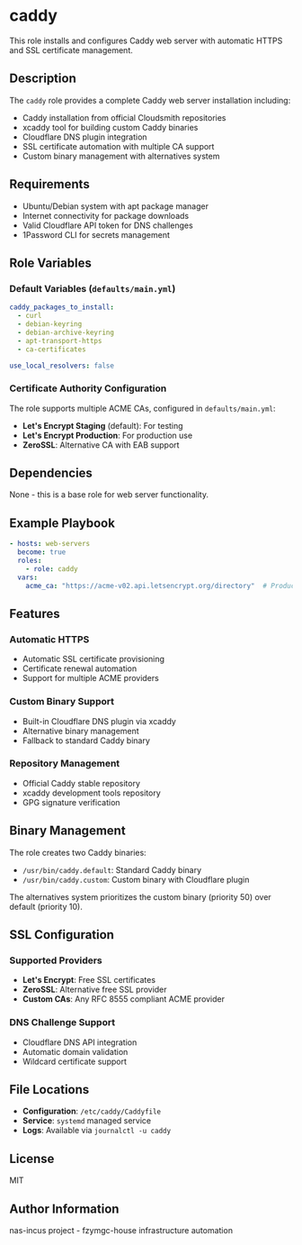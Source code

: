 # caddy

This role installs and configures Caddy web server with automatic HTTPS and SSL certificate management.

## Description

The `caddy` role provides a complete Caddy web server installation including:
- Caddy installation from official Cloudsmith repositories
- xcaddy tool for building custom Caddy binaries
- Cloudflare DNS plugin integration
- SSL certificate automation with multiple CA support
- Custom binary management with alternatives system

## Requirements

- Ubuntu/Debian system with apt package manager
- Internet connectivity for package downloads
- Valid Cloudflare API token for DNS challenges
- 1Password CLI for secrets management

## Role Variables

### Default Variables (`defaults/main.yml`)

```yaml
caddy_packages_to_install:
  - curl
  - debian-keyring
  - debian-archive-keyring
  - apt-transport-https
  - ca-certificates

use_local_resolvers: false
```

### Certificate Authority Configuration

The role supports multiple ACME CAs, configured in `defaults/main.yml`:
- **Let's Encrypt Staging** (default): For testing
- **Let's Encrypt Production**: For production use
- **ZeroSSL**: Alternative CA with EAB support

## Dependencies

None - this is a base role for web server functionality.

## Example Playbook

```yaml
- hosts: web-servers
  become: true
  roles:
    - role: caddy
  vars:
    acme_ca: "https://acme-v02.api.letsencrypt.org/directory"  # Production
```

## Features

### Automatic HTTPS
- Automatic SSL certificate provisioning
- Certificate renewal automation
- Support for multiple ACME providers

### Custom Binary Support
- Built-in Cloudflare DNS plugin via xcaddy
- Alternative binary management
- Fallback to standard Caddy binary

### Repository Management
- Official Caddy stable repository
- xcaddy development tools repository
- GPG signature verification

## Binary Management

The role creates two Caddy binaries:
- `/usr/bin/caddy.default`: Standard Caddy binary
- `/usr/bin/caddy.custom`: Custom binary with Cloudflare plugin

The alternatives system prioritizes the custom binary (priority 50) over default (priority 10).

## SSL Configuration

### Supported Providers
- **Let's Encrypt**: Free SSL certificates
- **ZeroSSL**: Alternative free SSL provider
- **Custom CAs**: Any RFC 8555 compliant ACME provider

### DNS Challenge Support
- Cloudflare DNS API integration
- Automatic domain validation
- Wildcard certificate support

## File Locations

- **Configuration**: `/etc/caddy/Caddyfile`
- **Service**: `systemd` managed service
- **Logs**: Available via `journalctl -u caddy`

## License

MIT

## Author Information

nas-incus project - fzymgc-house infrastructure automation